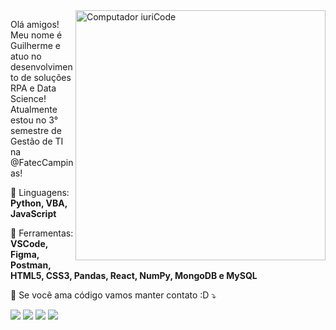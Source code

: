 <img src="https://raw.githubusercontent.com/MicaelliMedeiros/micaellimedeiros/master/image/computer-illustration.png" min-width="400px" max-width="400px" width="400px" align="right" alt="Computador iuriCode">

<p align="left"> 
  Olá amigos!<br>
  Meu nome é Guilherme e atuo no desenvolvimento de soluções RPA e Data Science! <br>
  Atualmente estou no 3° semestre de Gestão de TI na @FatecCampinas!<br>
</p>

<p align="left">
  🦄 Linguagens: <strong>Python, VBA, JavaScript</strong>
</p>

<p align="left">
  💼 Ferramentas: <strong>VSCode, Figma, Postman, HTML5, CSS3, Pandas, React, NumPy, MongoDB e MySQL</strong>
</p>

<p align="left">
  💌 Se você ama código vamos manter contato :D ⤵️
</p>

<p align="left">
  <a href="mailto:gtmelati@gmail.com?Subject=Ei%20Guilherme%21&Body=Escreva%20aqui%20sua%20mensagem%20de%20contato..." alt="Gmail">
  <img src="https://img.shields.io/badge/-Gmail-FF0000?style=flat-square&labelColor=FF0000&logo=gmail&logoColor=white&link=" /></a>

  <a href="https://www.linkedin.com/in/guilherme-torres-melati-6ab69a190/" alt="Linkedin">
  <img src="https://img.shields.io/badge/-Linkedin-0e76a8?style=flat-square&logo=Linkedin&logoColor=white&link=" /></a>

  <a href="https://api.whatsapp.com/send?phone=5519987596434&text=Ei%20Guilherme%2C%20como%20vai%3F" alt="WhatsApp">
  <img src="https://img.shields.io/badge/-WhatsApp-25d366?style=flat-square&labelColor=25d366&logo=whatsapp&logoColor=white&link=https://api.whatsapp.com/send?phone=5519987596434&text=Ei%20Guilherme%2C%20como%20vai%3F"/></a>

  <a href="https://www.instagram.com/melati.nho/" alt="Instagram">
  <img src="https://img.shields.io/badge/-Instagram-DF0174?style=flat-square&labelColor=DF0174&logo=instagram&logoColor=white&link="/></a>
</p>  
